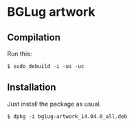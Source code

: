# BGLug artwork #

## Compilation ##
Run this:

    $ sudo debuild -i -us -uc


## Installation ##
Just install the package as usual.

    $ dpkg -i bglug-artwork_14.04.0_all.deb
    

